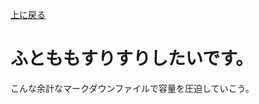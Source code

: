 [上に戻る](https://mikazukimo.github.io/zukimo_shiroko_suki/main/README.html)
# ふとももすりすりしたいです。

こんな余計なマークダウンファイルで容量を圧迫していこう。
